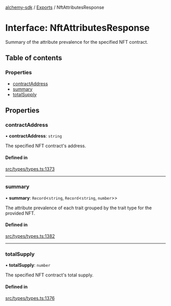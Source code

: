 [alchemy-sdk](../README.md) / [Exports](../modules.md) / NftAttributesResponse

# Interface: NftAttributesResponse

Summary of the attribute prevalence for the specified NFT contract.

## Table of contents

### Properties

- [contractAddress](NftAttributesResponse.md#contractaddress)
- [summary](NftAttributesResponse.md#summary)
- [totalSupply](NftAttributesResponse.md#totalsupply)

## Properties

### contractAddress

• **contractAddress**: `string`

The specified NFT contract's address.

#### Defined in

[src/types/types.ts:1373](https://github.com/alchemyplatform/alchemy-sdk-js/blob/85196e8/src/types/types.ts#L1373)

___

### summary

• **summary**: `Record`<`string`, `Record`<`string`, `number`\>\>

The attribute prevalence of each trait grouped by the trait type for the
provided NFT.

#### Defined in

[src/types/types.ts:1382](https://github.com/alchemyplatform/alchemy-sdk-js/blob/85196e8/src/types/types.ts#L1382)

___

### totalSupply

• **totalSupply**: `number`

The specified NFT contract's total supply.

#### Defined in

[src/types/types.ts:1376](https://github.com/alchemyplatform/alchemy-sdk-js/blob/85196e8/src/types/types.ts#L1376)
